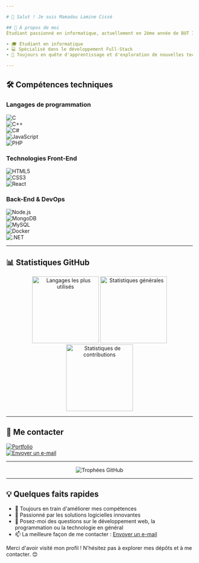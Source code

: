 ```yaml
---

# 👋 Salut ! Je suis Mamadou Lamine Cissé  

## 🚀 À propos de moi  
Étudiant passionné en informatique, actuellement en 2ème année de BUT Informatique, je perfectionne mes compétences dans le développement d'applications modernes.  

- 🎓 Étudiant en informatique  
- 💻 Spécialisé dans le développement Full-Stack  
- 🌱 Toujours en quête d'apprentissage et d'exploration de nouvelles technologies  

---
```


## 🛠️ Compétences techniques  

### Langages de programmation  
![C](https://img.shields.io/badge/C-00599C?style=for-the-badge&logo=c&logoColor=white)  
![C++](https://img.shields.io/badge/C++-00599C?style=for-the-badge&logo=c%2B%2B&logoColor=white)  
![C#](https://img.shields.io/badge/C%23-239120?style=for-the-badge&logo=c-sharp&logoColor=white)  
![JavaScript](https://img.shields.io/badge/JavaScript-F7DF1E?style=for-the-badge&logo=javascript&logoColor=black)  
![PHP](https://img.shields.io/badge/PHP-777BB4?style=for-the-badge&logo=php&logoColor=white)  

### Technologies Front-End  
![HTML5](https://img.shields.io/badge/HTML5-E34F26?style=for-the-badge&logo=html5&logoColor=white)  
![CSS3](https://img.shields.io/badge/CSS3-1572B6?style=for-the-badge&logo=css3&logoColor=white)  
![React](https://img.shields.io/badge/React-20232A?style=for-the-badge&logo=react&logoColor=61DAFB)  

### Back-End & DevOps  
![Node.js](https://img.shields.io/badge/Node.js-43853D?style=for-the-badge&logo=node.js&logoColor=white)  
![MongoDB](https://img.shields.io/badge/MongoDB-4EA94B?style=for-the-badge&logo=mongodb&logoColor=white)  
![MySQL](https://img.shields.io/badge/MySQL-00000F?style=for-the-badge&logo=mysql&logoColor=white)  
![Docker](https://img.shields.io/badge/Docker-2CA5E0?style=for-the-badge&logo=docker&logoColor=white)  
![.NET](https://img.shields.io/badge/.NET-5C2D91?style=for-the-badge&logo=.net&logoColor=white)  

---

## 📊 Statistiques GitHub  

<div align="center">  
  <img height="180em" src="https://github-readme-stats.vercel.app/api/top-langs/?username=neptune2k21&layout=compact&theme=transparent&langs_count=7" alt="Langages les plus utilisés" />  
  <img height="180em" src="https://github-readme-stats.vercel.app/api?username=neptune2k21&show_icons=true&theme=transparent&include_all_commits=true&count_private=true" alt="Statistiques générales" />  
  <img height="180em" src="https://github-readme-streak-stats.herokuapp.com/?user=neptune2k21&theme=transparent" alt="Statistiques de contributions" />  
</div>  

---

## 🤝 Me contacter  

[![Portfolio](https://img.shields.io/badge/Portfolio-000000?style=for-the-badge&logo=vercel&logoColor=white)](https://mon-portfolio-beryl.vercel.app/)  
[![Envoyer un e-mail](https://img.shields.io/badge/E--mail-D14836?style=for-the-badge&logo=gmail&logoColor=white)](mailto:mamadoulcisse9236@gmail.com)  

---

<p align="center">
  <img src="https://github-profile-trophy.vercel.app/?username=neptune2k21&theme=flat&column=7&margin-w=15&margin-h=15" alt="Trophées GitHub" />
</p>

---

## 💡 Quelques faits rapides  

- 🔭 Toujours en train d'améliorer mes compétences  
- 🌱 Passionné par les solutions logicielles innovantes  
- 💬 Posez-moi des questions sur le développement web, la programmation ou la technologie en général  
- 📫 La meilleure façon de me contacter : [Envoyer un e-mail](mailto:mamadoulcisse9236@gmail.com)  

Merci d'avoir visité mon profil ! N'hésitez pas à explorer mes dépôts et à me contacter. 😊  
